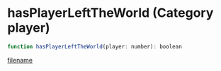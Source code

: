 # hasPlayerLeftTheWorld (Category player)

```js
function hasPlayerLeftTheWorld(player: number): boolean
```

[filename](hasPlayerLeftTheWorld_m.md ':include')